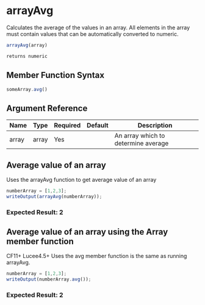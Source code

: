 # arrayAvg

Calculates the average of the values in an array.
 All elements in the array must contain values that can be
 automatically converted to numeric.

```javascript
arrayAvg(array)
```

```javascript
returns numeric
```

## Member Function Syntax

```javascript
someArray.avg()
```

## Argument Reference

| Name | Type | Required | Default | Description |
| --- | --- | --- | --- | --- |
| array | array | Yes |  | An array which to determine average |

## Average value of an array

Uses the arrayAvg function to get average value of an array

```javascript
numberArray = [1,2,3];
writeOutput(arrayAvg(numberArray));
```

### Expected Result: 2

## Average value of an array using the Array member function

CF11+ Lucee4.5+ Uses the avg member function is the same as running arrayAvg.

```javascript
numberArray = [1,2,3];
writeOutput(numberArray.avg());
```

### Expected Result: 2
